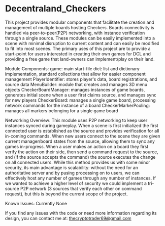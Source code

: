 # Decentraland_Checkers
  This project provides modular components that facilitate the creation and management of multiple boards hosting Checkers. Boards connectivity is handled via peer-to-peer(P2P) networking, with instance verification through a single source. These modules can be easily implemented into a scene with minimal disruption to current content and can easily be modified to fit into most scenes. The primary uses of this project are to provide a start-point for users interested in creating their own games for DCL and providing a free game that land-owners can implement/play on their land.

Module Components:
  game: main start-file
  dict: list and dictionary implementation, standard collections that allow for easier component management
  PlayerIdentifier: stores player's data, board registrations, and source data
  MenuBuilder: module that creates and manages 3D menu objects
  CheckerBoardManager: manages instances of game boards, generates initial scene when a user first claims source, and manages sync for new players
  CheckerBoard: manages a single game board, processing network commands for the instance of a board
  CheckerMarkerPooling: manages all markers belonging for a single game board

Networking Overview:
  This module uses P2P networking to keep user instances synced during gameplay. When a scene is first initialized the first connected user is established as the source and provides verification for all in-coming commands. When new users connect to the scene they are given current manager/board states from the source, allowing them to sync any games in-progress. When a user makes an action on a board they first verify the action on their side, then send a command request to the source, and (if the source accepts the command) the source executes the change on all connected users.
    While this method provides us with some minor security, its main advantage is scalability: without the need for an authoritative server and by pusing processing on to users, we can effectively host any number of games through any number of instances. If we wanted to achieve a higher level of security we could implement a tri-source P2P network (3 sources that verify each other on command request), but this is beyond the current scope of the project.
    
Known Issues:
Currently None

If you find any issues with the code or need more information regarding its design, you can contact me at: thecryptotrader69@gmail.com
